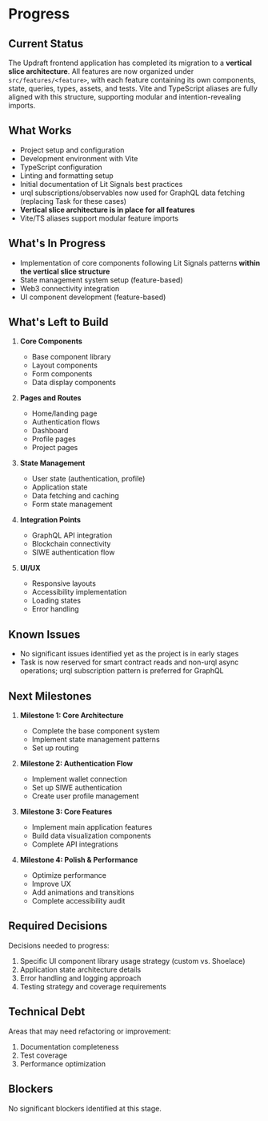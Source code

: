 # Progress

## Current Status

The Updraft frontend application has completed its migration to a **vertical slice architecture**. All features are now organized under `src/features/<feature>`, with each feature containing its own components, state, queries, types, assets, and tests. Vite and TypeScript aliases are fully aligned with this structure, supporting modular and intention-revealing imports.

## What Works

- Project setup and configuration
- Development environment with Vite
- TypeScript configuration
- Linting and formatting setup
- Initial documentation of Lit Signals best practices
- urql subscriptions/observables now used for GraphQL data fetching (replacing Task for these cases)
- **Vertical slice architecture is in place for all features**
- Vite/TS aliases support modular feature imports

## What's In Progress

- Implementation of core components following Lit Signals patterns **within the vertical slice structure**
- State management system setup (feature-based)
- Web3 connectivity integration
- UI component development (feature-based)

## What's Left to Build

1. **Core Components**

   - Base component library
   - Layout components
   - Form components
   - Data display components

2. **Pages and Routes**

   - Home/landing page
   - Authentication flows
   - Dashboard
   - Profile pages
   - Project pages

3. **State Management**

   - User state (authentication, profile)
   - Application state
   - Data fetching and caching
   - Form state management

4. **Integration Points**

   - GraphQL API integration
   - Blockchain connectivity
   - SIWE authentication flow

5. **UI/UX**
   - Responsive layouts
   - Accessibility implementation
   - Loading states
   - Error handling

## Known Issues

- No significant issues identified yet as the project is in early stages
- Task is now reserved for smart contract reads and non-urql async operations; urql subscription pattern is preferred for GraphQL

## Next Milestones

1. **Milestone 1: Core Architecture**

   - Complete the base component system
   - Implement state management patterns
   - Set up routing

2. **Milestone 2: Authentication Flow**

   - Implement wallet connection
   - Set up SIWE authentication
   - Create user profile management

3. **Milestone 3: Core Features**

   - Implement main application features
   - Build data visualization components
   - Complete API integrations

4. **Milestone 4: Polish & Performance**
   - Optimize performance
   - Improve UX
   - Add animations and transitions
   - Complete accessibility audit

## Required Decisions

Decisions needed to progress:

1. Specific UI component library usage strategy (custom vs. Shoelace)
2. Application state architecture details
3. Error handling and logging approach
4. Testing strategy and coverage requirements

## Technical Debt

Areas that may need refactoring or improvement:

1. Documentation completeness
2. Test coverage
3. Performance optimization

## Blockers

No significant blockers identified at this stage.
